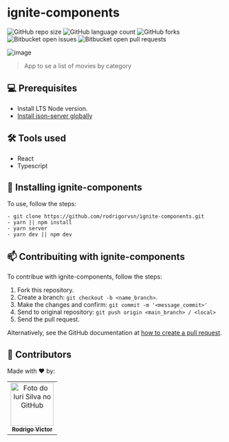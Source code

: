 # ignite-components

<!--- https://shields.io --->

![GitHub repo size](https://img.shields.io/github/repo-size/rodrigorvsn/ignite-components?style=for-the-badge)
![GitHub language count](https://img.shields.io/github/languages/count/rodrigorvsn/ignite-components?style=for-the-badge)
![GitHub forks](https://img.shields.io/github/forks/rodrigorvsn/ignite-components?style=for-the-badge)
![Bitbucket open issues](https://img.shields.io/bitbucket/issues/rodrigorvsn/ignite-components?style=for-the-badge)
![Bitbucket open pull requests](https://img.shields.io/bitbucket/pr-raw/rodrigorvsn/ignite-components?style=for-the-badge)

<!--- #################### mudar badges #################### --->

![image](https://user-images.githubusercontent.com/75763403/136712064-19ee67ef-9613-4c8d-b8c8-9db9185c7d13.png)

<!--- #################### mudar imagem exemplo #################### --->

> App to se a list of movies by category

## 💻 Prerequisites

- Install LTS Node version.
- [Install json-server globally](https://www.npmjs.com/package/json-server)
<!--- #################### mudar pré-requisitos  ####################--->

## 🛠 Tools used

- React
- Typescript
<!--- #################### mudar ferramentas #################### --->

## 🚀 Installing ignite-components

To use, follow the steps:

```
- git clone https://github.com/rodrigorvsn/ignite-components.git
- yarn || npm install
- yarn server
- yarn dev || npm dev

```

<!--- #################### mudar passos #################### --->

## 📫 Contribuiting with ignite-components

To contribue with ignite-components, follow the steps:

1. Fork this repository.
2. Create a branch: `git checkout -b <name_branch>`.
3. Make the changes and confirm: `git commit -m '<message_commit>'`
4. Send to original repository: `git push origin <main_branch> / <local>`
5. Send the pull request.

Alternatively, see the GitHub documentation at [how to create a pull request](https://help.github.com/en/github/collaborating-with-issues-and-pull-requests/creating-a-pull-request).

## 🤝 Contributors

Made with ❤️ by:

<table>
  <tr>
    <td align="center">
      <a href="#">
        <img src="https://github.com/rodrigorvsn.png" width="100px;" alt="Foto do Iuri Silva no GitHub"/><br>
        <sub>
          <b>Rodrigo Victor</b>
        </sub>
      </a>
    </td>
  </tr>
</table>
